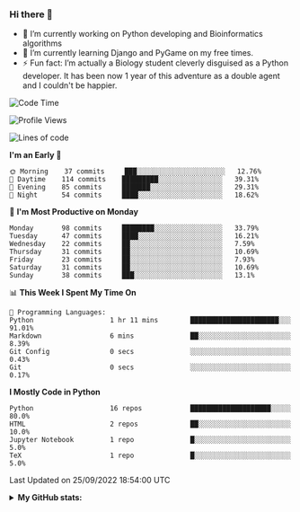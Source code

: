 ### Hi there 👋

- 🔭 I’m currently working on Python developing and Bioinformatics algorithms
- 🌱 I’m currently learning Django and PyGame on my free times.
- ⚡ Fun fact: I’m actually a Biology student cleverly disguised as a Python developer. It has been now 1 year of this adventure as a double agent and I couldn't be happier.


<!--START_SECTION:waka-->
![Code Time](http://img.shields.io/badge/Code%20Time-27%20hrs%205%20mins-blue)

![Profile Views](http://img.shields.io/badge/Profile%20Views-1-blue)

![Lines of code](https://img.shields.io/badge/From%20Hello%20World%20I%27ve%20Written-727%20Thousand%20lines%20of%20code-blue)

**I'm an Early 🐤** 

```text
🌞 Morning    37 commits     ███░░░░░░░░░░░░░░░░░░░░░░   12.76% 
🌆 Daytime    114 commits    █████████░░░░░░░░░░░░░░░░   39.31% 
🌃 Evening    85 commits     ███████░░░░░░░░░░░░░░░░░░   29.31% 
🌙 Night      54 commits     ████░░░░░░░░░░░░░░░░░░░░░   18.62%

```
📅 **I'm Most Productive on Monday** 

```text
Monday       98 commits     ████████░░░░░░░░░░░░░░░░░   33.79% 
Tuesday      47 commits     ████░░░░░░░░░░░░░░░░░░░░░   16.21% 
Wednesday    22 commits     ██░░░░░░░░░░░░░░░░░░░░░░░   7.59% 
Thursday     31 commits     ██░░░░░░░░░░░░░░░░░░░░░░░   10.69% 
Friday       23 commits     ██░░░░░░░░░░░░░░░░░░░░░░░   7.93% 
Saturday     31 commits     ██░░░░░░░░░░░░░░░░░░░░░░░   10.69% 
Sunday       38 commits     ███░░░░░░░░░░░░░░░░░░░░░░   13.1%

```


📊 **This Week I Spent My Time On** 

```text
💬 Programming Languages: 
Python                   1 hr 11 mins        ██████████████████████░░░   91.01% 
Markdown                 6 mins              ██░░░░░░░░░░░░░░░░░░░░░░░   8.39% 
Git Config               0 secs              ░░░░░░░░░░░░░░░░░░░░░░░░░   0.43% 
Git                      0 secs              ░░░░░░░░░░░░░░░░░░░░░░░░░   0.17%

```

**I Mostly Code in Python** 

```text
Python                   16 repos            ████████████████████░░░░░   80.0% 
HTML                     2 repos             ██░░░░░░░░░░░░░░░░░░░░░░░   10.0% 
Jupyter Notebook         1 repo              █░░░░░░░░░░░░░░░░░░░░░░░░   5.0% 
TeX                      1 repo              █░░░░░░░░░░░░░░░░░░░░░░░░   5.0%

```



 Last Updated on 25/09/2022 18:54:00 UTC
<!--END_SECTION:waka-->



<details>
  <summary> <b> My GitHub stats: </b> </summary>
  <br>
  <p align = "center">
    <img src = "https://github-readme-stats.vercel.app/api?username=ruigomesbioinf&show_icons=true"/>
  </p>
</details>

<!--
**ruigomesbioinf/ruigomesbioinf** is a ✨ _special_ ✨ repository because its `README.md` (this file) appears on your GitHub profile.
-->
